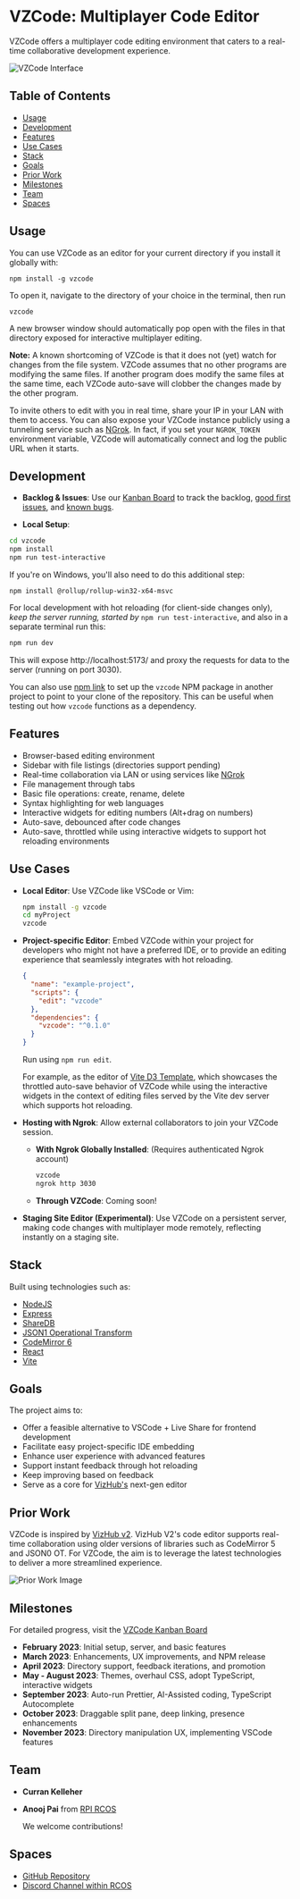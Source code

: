 # VZCode: Multiplayer Code Editor

VZCode offers a multiplayer code editing environment that caters to a real-time collaborative development experience.

![VZCode Interface](https://github.com/vizhub-core/vzcode/assets/68416/1812f25c-66b4-49bb-a04f-4474eb30e32b)

## Table of Contents

- [Usage](#usage)
- [Development](#development)
- [Features](#features)
- [Use Cases](#use-cases)
- [Stack](#stack)
- [Goals](#goals)
- [Prior Work](#prior-work)
- [Milestones](#milestones)
- [Team](#team)
- [Spaces](#spaces)

## Usage

You can use VZCode as an editor for your current directory if you install it globally with:

```
npm install -g vzcode
```

To open it, navigate to the directory of your choice in the terminal, then run

```
vzcode
```

A new browser window should automatically pop open with the files in that directory exposed for interactive multiplayer editing.

**Note:** A known shortcoming of VZCode is that it does not (yet) watch for changes from the file system. VZCode assumes that no other programs are modifying the same files. If another program does modify the same files at the same time, each VZCode auto-save will clobber the changes made by the other program.

To invite others to edit with you in real time, share your IP in your LAN with them to access. You can also expose your VZCode instance publicly using a tunneling service such as [NGrok](https://ngrok.com/). In fact, if you set your `NGROK_TOKEN` environment variable, VZCode will automatically connect and log the public URL when it starts.

## Development

- **Backlog & Issues**: Use our [Kanban Board](https://github.com/orgs/vizhub-core/projects/2/views/1) to track the backlog, [good first issues](https://github.com/orgs/vizhub-core/projects/2/views/1?filterQuery=label%3A%22good+first+issue%22), and [known bugs](https://github.com/orgs/vizhub-core/projects/2/views/1?filterQuery=label%3Abug).

- **Local Setup**:

```bash
cd vzcode
npm install
npm run test-interactive
```

If you're on Windows, you'll also need to do this additional step:

```
npm install @rollup/rollup-win32-x64-msvc
```

For local development with hot reloading (for client-side changes only), _keep the server running, started by_ `npm run test-interactive`, and also in a separate terminal run this:

```bash
npm run dev
```

This will expose http://localhost:5173/ and proxy the requests for data to the server (running on port 3030).

You can also use [npm link](https://docs.npmjs.com/cli/v8/commands/npm-link) to set up the `vzcode` NPM package in another project to point to your clone of the repository. This can be useful when testing out how `vzcode` functions as a dependency.

## Features

- Browser-based editing environment
- Sidebar with file listings (directories support pending)
- Real-time collaboration via LAN or using services like [NGrok](https://ngrok.com/)
- File management through tabs
- Basic file operations: create, rename, delete
- Syntax highlighting for web languages
- Interactive widgets for editing numbers (Alt+drag on numbers)
- Auto-save, debounced after code changes
- Auto-save, throttled while using interactive widgets to support hot reloading environments

## Use Cases

- **Local Editor**:
  Use VZCode like VSCode or Vim:

  ```bash
  npm install -g vzcode
  cd myProject
  vzcode
  ```

- **Project-specific Editor**:
  Embed VZCode within your project for developers who might not have a preferred IDE, or to provide an editing experience that seamlessly integrates with hot reloading.

  ```json
  {
    "name": "example-project",
    "scripts": {
      "edit": "vzcode"
    },
    "dependencies": {
      "vzcode": "^0.1.0"
    }
  }
  ```

  Run using `npm run edit`.

  For example, as the editor of [Vite D3 Template](https://github.com/curran/vite-d3-template), which showcases the throttled auto-save behavior of VZCode while using the interactive widgets in the context of editing files served by the Vite dev server which supports hot reloading.

- **Hosting with Ngrok**: Allow external collaborators to join your VZCode session.

  - **With Ngrok Globally Installed**: (Requires authenticated Ngrok account)

    ```bash
    vzcode
    ngrok http 3030
    ```

  - **Through VZCode**: Coming soon!

- **Staging Site Editor (Experimental)**:
  Use VZCode on a persistent server, making code changes with multiplayer mode remotely, reflecting instantly on a staging site.

## Stack

Built using technologies such as:

- [NodeJS](https://nodejs.org/en/)
- [Express](https://expressjs.com/)
- [ShareDB](https://github.com/share/sharedb)
- [JSON1 Operational Transform](https://github.com/ottypes/json1)
- [CodeMirror 6](https://codemirror.net/)
- [React](https://reactjs.org/)
- [Vite](https://vitejs.dev/)

## Goals

The project aims to:

- Offer a feasible alternative to VSCode + Live Share for frontend development
- Facilitate easy project-specific IDE embedding
- Enhance user experience with advanced features
- Support instant feedback through hot reloading
- Keep improving based on feedback
- Serve as a core for [VizHub's](https://vizhub.com/) next-gen editor

## Prior Work

VZCode is inspired by [VizHub v2](https://github.com/vizhub-core/vizhub/). VizHub V2's code editor supports real-time collaboration using older versions of libraries such as CodeMirror 5 and JSON0 OT. For VZCode, the aim is to leverage the latest technologies to deliver a more streamlined experience.

![Prior Work Image](https://user-images.githubusercontent.com/68416/213894278-51c7c9a9-dc11-42bc-ba10-c23109c473cd.png)

## Milestones

For detailed progress, visit the [VZCode Kanban Board](https://github.com/orgs/vizhub-core/projects/2/views/1)

- **February 2023**: Initial setup, server, and basic features
- **March 2023**: Enhancements, UX improvements, and NPM release
- **April 2023**: Directory support, feedback iterations, and promotion
- **May - August 2023**: Themes, overhaul CSS, adopt TypeScript, interactive widgets
- **September 2023**: Auto-run Prettier, AI-Assisted coding, TypeScript Autocomplete
- **October 2023**: Draggable split pane, deep linking, presence enhancements
- **November 2023**: Directory manipulation UX, implementing VSCode features

## Team

- **Curran Kelleher**
- **Anooj Pai** from [RPI RCOS](https://rcos.io/)

  We welcome contributions!

## Spaces

- [GitHub Repository](https://github.com/vizhub-core/vzcode)
- [Discord Channel within RCOS](https://discord.com/channels/738593165438746634/1066068656045441044)
